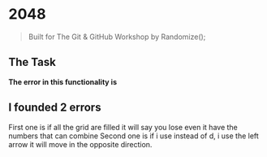 # 2048
> Built for The Git & GitHub Workshop by Randomize();
<!-- hahaha -->
## The Task
**The error in this functionality is** 
## I founded 2 errors
First one is if all the grid are filled it will say you lose even it have the numbers that can combine
Second one is if i use instead of d, i use the left arrow it will move in the opposite direction.

